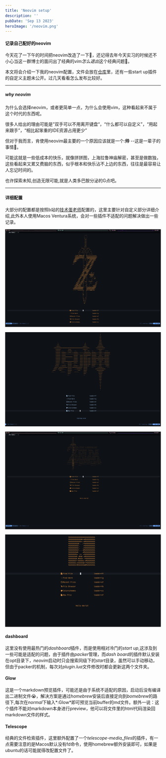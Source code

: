 ```yaml
---
title: 'Neovim setup'
description: ''
pubDate: 'Sep 13 2023'
heroImage: '/neovim.png'
---
```


#### 记录自己配好的neovim

今天花了一下午的时间把neovim改造了一下🥵，还记得去年今天实习的时候还不小心当这一群博士的面问出了经典的*vim怎么退出*这个经典问题🫣。

本文将会介绍一下我的neovim配置，文件会放在[仓库](https://github.com/Joviisaus/my.neovim.git)里，还有一些start up插件的自定义主题未公开。过几天看看怎么发布比较好。

---

##### why neovim

为什么会选择neovim，或者更简单一点，为什么会使用vim，这种看起来不属于这个时代的东西呢。

很多人给出的理由可能是”双手可以不用离开键盘“，“什么都可以自定义”，“用起来跟手”，“相比起笨重的IDE资源占用更少”

但对于我而言，肯使用neovim最主要的一个原因应该就是一个:**帅** --这是一辈子的事情🐶。

可能这就是一些低成本的快乐，就像拼拼图，上海拉鲁神庙解密，甚至是做数独，这些看起来又累又费脑的东西，似乎根本和快乐沾不上边的东西，往往是最容易让人忘记时间的。

也许探索未知,创造无限可能,就是人类多巴胺分泌的G点吧。

---
#### 详细配置

大部分的配置都是按照b站的[技术蛋老师](https://github.com/eggtoopain)配置的，这里主要针对自定义部分详细介绍,此外本人使用Macos Ventura系统，会对一些插件不适配的问题解决做出一些记录。


![Zelda](https://github.com/Joviisaus/my.neovim/blob/main/docs/zelda.png?raw=true)

![Gensin](https://github.com/Joviisaus/my.neovim/blob/main/docs/dashboard.png?raw=true)


![Zelda](https://github.com/Joviisaus/my.neovim/blob/main/docs/zelda-row.png?raw=true)

![ikun](https://github.com/Joviisaus/my.neovim/blob/main/docs/ikun.png?raw=true)

#### dashboard

这里没有使用最热门的*dashboard*插件，而是使用相对冷门的*start up*,这涉及到一些可能是适配的问题，由于插件由*packer*管理，而*dash board*的插件默认安装在opt目录下，*neovim*启动时只会搜索同级下的*start*目录，虽然可以手动移动，但由于packer的机制，每次对*plugin.lua*文件修改时都会更新这两个文件夹。

#### Glow

这是一个markdown预览插件，可能还是由于系统不适配的原因，启动后没有编译出二进制文件😭，解决方案是通过*homebrew*安装后直接定向到*bomebrew*的路径下,每次在*normal*下输入*:Glow*即可预览当前buffer的md文件。额外一说：这个插件不能对markdown本身进行preview，他可以将文件里的html代码渲染回markdown文件的样式。

#### Telescope

经典的文件检索插件，这里额外配置了一个*telescope-media_files*的插件，有一点需要注意的是Macos默认没有fd命令，使用homebrew额外安装即可，如果是ubuntu的话可能就得改配置文件了。
